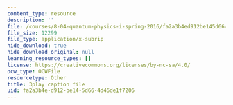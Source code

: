 ```yaml
---
content_type: resource
description: ''
file: /courses/8-04-quantum-physics-i-spring-2016/fa2a3b4ed912be145d664d46de1f7206_J2ltXyByPJA.srt
file_size: 12299
file_type: application/x-subrip
hide_download: true
hide_download_original: null
learning_resource_types: []
license: https://creativecommons.org/licenses/by-nc-sa/4.0/
ocw_type: OCWFile
resourcetype: Other
title: 3play caption file
uid: fa2a3b4e-d912-be14-5d66-4d46de1f7206
---
```

